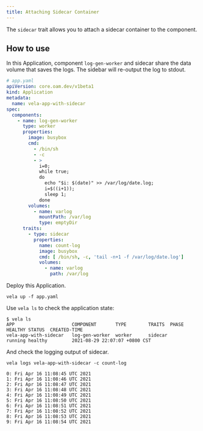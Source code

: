 ```yaml
---
title: Attaching Sidecar Container
---
```


The `sidecar` trait allows you to attach a sidecar container to the component.

## How to use

In this Application, component `log-gen-worker` and sidecar share the data volume that saves the logs.
The sidebar will re-output the log to stdout.

```yaml
# app.yaml
apiVersion: core.oam.dev/v1beta1
kind: Application
metadata:
  name: vela-app-with-sidecar
spec:
  components:
    - name: log-gen-worker
      type: worker
      properties:
        image: busybox
        cmd:
          - /bin/sh
          - -c
          - >
            i=0;
            while true;
            do
              echo "$i: $(date)" >> /var/log/date.log;
              i=$((i+1));
              sleep 1;
            done
        volumes:
          - name: varlog
            mountPath: /var/log
            type: emptyDir
      traits:
        - type: sidecar
          properties:
            name: count-log
            image: busybox
            cmd: [ /bin/sh, -c, 'tail -n+1 -f /var/log/date.log']
            volumes:
              - name: varlog
                path: /var/log
```

Deploy this Application.

```shell
vela up -f app.yaml
```

Use `vela ls` to check the application state:


```shell
$ vela ls
APP                 	COMPONENT     	TYPE       	TRAITS 	PHASE  	HEALTHY	STATUS	CREATED-TIME                 
vela-app-with-sidecar	log-gen-worker	worker     	sidecar           	running	healthy	      	2021-08-29 22:07:07 +0800 CST
```

And check the logging output of sidecar. 

```shell
vela logs vela-app-with-sidecar -c count-log
```
```console
0: Fri Apr 16 11:08:45 UTC 2021
1: Fri Apr 16 11:08:46 UTC 2021
2: Fri Apr 16 11:08:47 UTC 2021
3: Fri Apr 16 11:08:48 UTC 2021
4: Fri Apr 16 11:08:49 UTC 2021
5: Fri Apr 16 11:08:50 UTC 2021
6: Fri Apr 16 11:08:51 UTC 2021
7: Fri Apr 16 11:08:52 UTC 2021
8: Fri Apr 16 11:08:53 UTC 2021
9: Fri Apr 16 11:08:54 UTC 2021 
```

